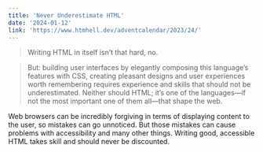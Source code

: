 ```yaml
---
title: 'Never Underestimate HTML'
date: '2024-01-12'
link: 'https://www.htmhell.dev/adventcalendar/2023/24/'
---
```


> Writing HTML in itself isn’t that hard, no.

> But: building user interfaces by elegantly composing this language’s features with CSS, creating pleasant designs and user experiences worth remembering requires experience and skills that should not be underestimated. Neither should HTML; it’s one of the languages—if not the most important one of them all—that shape the web.

Web browsers can be incredibly forgiving in terms of displaying content to the user, so mistakes can go unnoticed. But those mistakes can cause problems with accessibility and many other things. Writing good, accessible HTML takes skill and should never be discounted.